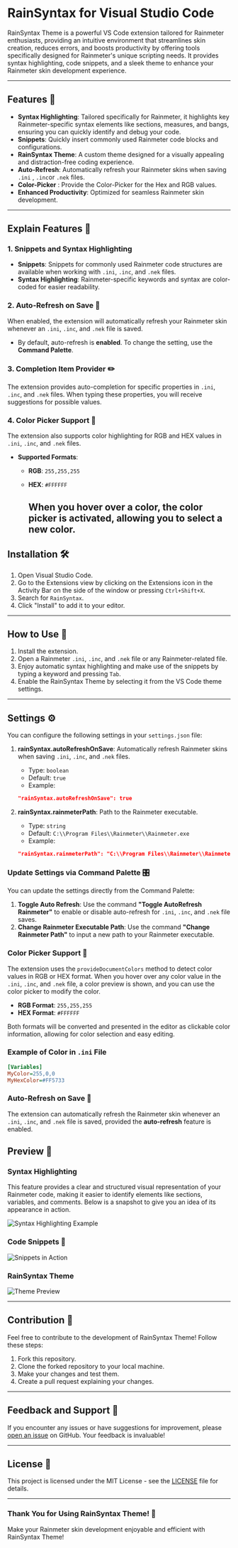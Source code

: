 # RainSyntax for Visual Studio Code

RainSyntax Theme is a powerful VS Code extension tailored for Rainmeter enthusiasts, providing an intuitive environment that streamlines skin creation, reduces errors, and boosts productivity by offering tools specifically designed for Rainmeter's unique scripting needs. It provides syntax highlighting, code snippets, and a sleek theme to enhance your Rainmeter skin development experience.

---

## Features 🌟

- **Syntax Highlighting**: Tailored specifically for Rainmeter, it highlights key Rainmeter-specific syntax elements like sections, measures, and bangs, ensuring you can quickly identify and debug your code.
- **Snippets**: Quickly insert commonly used Rainmeter code blocks and configurations.
- **RainSyntax Theme**: A custom theme designed for a visually appealing and distraction-free coding experience.
- **Auto-Refresh**: Automatically refresh your Rainmeter skins when saving `.ini` , `.inc`or `.nek` files.
- **Color-Picker** : Provide the Color-Picker for the Hex and RGB values.
- **Enhanced Productivity**: Optimized for seamless Rainmeter skin development.

---
## Explain Features 🌟
### 1. **Snippets and Syntax Highlighting**
- **Snippets**: Snippets for commonly used Rainmeter code structures are available when working with `.ini`, `.inc`, and `.nek` files.
- **Syntax Highlighting**: Rainmeter-specific keywords and syntax are color-coded for easier readability.

### 2. **Auto-Refresh on Save**  🔄
When enabled, the extension will automatically refresh your Rainmeter skin whenever an `.ini`, `.inc`, and `.nek` file is saved.

- By default, auto-refresh is **enabled**. To change the setting, use the **Command Palette**.

### 3. **Completion Item Provider**  ✏️
The extension provides auto-completion for specific properties in `.ini`, `.inc`, and `.nek` files.
When typing these properties, you will receive suggestions for possible values.

### 4. **Color Picker Support** 🎨
The extension also supports color highlighting for RGB and HEX values in `.ini`, `.inc`, and `.nek` files.

- **Supported Formats**:
  - **RGB**: `255,255,255`
  - **HEX**: `#FFFFFF`
 
    When you hover over a color, the color picker is activated, allowing you to select a new color.
    ---
## Installation 🛠️

1. Open Visual Studio Code.
2. Go to the Extensions view by clicking on the Extensions icon in the Activity Bar on the side of the window or pressing `Ctrl+Shift+X`.
3. Search for `RainSyntax`.
4. Click "Install" to add it to your editor.

---

## How to Use 🚀

1. Install the extension.
2. Open a Rainmeter `.ini`, `.inc`, and `.nek` file or any Rainmeter-related file.
3. Enjoy automatic syntax highlighting and make use of the snippets by typing a keyword and pressing `Tab`.
4. Enable the RainSyntax Theme by selecting it from the VS Code theme settings.

---
## Settings ⚙️

You can configure the following settings in your `settings.json` file:

1. **rainSyntax.autoRefreshOnSave**: Automatically refresh Rainmeter skins when saving   `.ini`, `.inc`, and `.nek` files.
   - Type: `boolean`
   - Default: `true`
   - Example:

   ```json
   "rainSyntax.autoRefreshOnSave": true
   ```

2. **rainSyntax.rainmeterPath**: Path to the Rainmeter executable.
   - Type: `string`
   - Default: `C:\\Program Files\\Rainmeter\\Rainmeter.exe`
   - Example:

   ```json
   "rainSyntax.rainmeterPath": "C:\\Program Files\\Rainmeter\\Rainmeter.exe"
   ```
### Update Settings via Command Palette 🎛️
You can update the settings directly from the Command Palette:

1. **Toggle Auto Refresh**: Use the command **"Toggle AutoRefresh Rainmeter"** to enable or disable auto-refresh for  `.ini`, `.inc`, and `.nek` file saves.
2. **Change Rainmeter Executable Path**: Use the command **"Change Rainmeter Path"** to input a new path to your Rainmeter executable.

### Color Picker Support 🎨

The extension uses the `provideDocumentColors` method to detect color values in RGB or HEX format. When you hover over any color value in the  `.ini`, `.inc`, and `.nek` file, a color preview is shown, and you can use the color picker to modify the color.

- **RGB Format**: `255,255,255`
- **HEX Format**: `#FFFFFF`

Both formats will be converted and presented in the editor as clickable color information, allowing for color selection and easy editing.

### Example of Color in `.ini` File
```ini
[Variables]
MyColor=255,0,0
MyHexColor=#FF5733
```
### Auto-Refresh on Save 🔄

The extension can automatically refresh the Rainmeter skin whenever an  `.ini`, `.inc`, and `.nek` file is saved, provided the **auto-refresh** feature is enabled.

## Preview 👀

### Syntax Highlighting

This feature provides a clear and structured visual representation of your Rainmeter code, making it easier to identify elements like sections, variables, and comments. Below is a snapshot to give you an idea of its appearance in action.

![Syntax Highlighting Example](./images/Preview/SyntaxHightlight.png)

### Code Snippets 📑

![Snippets in Action](./images/Preview/Snippets.gif)

### RainSyntax Theme

![Theme Preview](./images/Preview/Theme.png)

---

## Contribution 🤝

Feel free to contribute to the development of RainSyntax Theme! Follow these steps:

1. Fork this repository.
2. Clone the forked repository to your local machine.
3. Make your changes and test them.
4. Create a pull request explaining your changes.

---

## Feedback and Support 📩

If you encounter any issues or have suggestions for improvement, please [open an issue](https://github.com/NSTechBytes/rainsyntax/issues) on GitHub. Your feedback is invaluable!

---

## License 📜

This project is licensed under the MIT License - see the [LICENSE](LICENSE) file for details.

---

### Thank You for Using RainSyntax Theme! 🙌

Make your Rainmeter skin development enjoyable and efficient with RainSyntax Theme!

